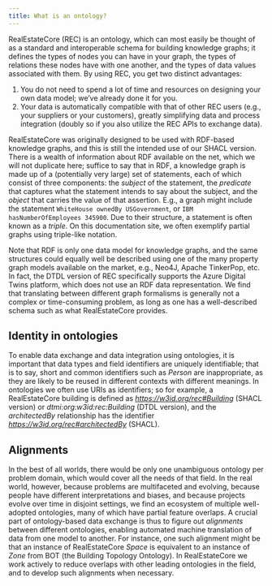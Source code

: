 ```yaml
---
title: What is an ontology?
---
```


RealEstateCore (REC) is an ontology, which can most easily be thought of as a standard and interoperable schema for building knowledge graphs; it defines the types of nodes you can have in your graph, the types of relations these nodes have with one another, and the types of data values associated with them. By using REC, you get two distinct advantages:

1. You do not need to spend a lot of time and resources on designing your own data model; we’ve already done it for you.
2. Your data is automatically compatible with that of other REC users (e.g., your suppliers or your customers), greatly simplifying data and process integration (doubly so if you also utilize the REC APIs to exchange data).

RealEstateCore was originally designed to be used with RDF-based knowledge graphs, and this is still the intended use of our SHACL version. There is a wealth of information about RDF available on the net, which we will not duplicate here; suffice to say that in RDF, a knowledge graph is made up of a (potentially very large) set of statements, each of which consist of three components: the *subject* of the statement, the *predicate* that captures what the statement intends to say about the subject, and the *object* that carries the value of that assertion. E.g., a graph might include the statement `WhiteHouse ownedBy USGovernment`, or `IBM hasNumberOfEmployees 345900`. Due to their structure, a statement is often known as a *triple*. On this documentation site, we often exemplify partial graphs using triple-like notation. 

Note that RDF is only one data model for knowledge graphs, and the same structures could equally well be described using one of the many property graph models available on the market, e.g., Neo4J, Apache TinkerPop, etc. In fact, the DTDL version of REC specifically supports the Azure Digital Twins platform, which does not use an RDF data representation. We find that translating between different graph formalisms is generally not a complex or time-consuming problem, as long as one has a well-described schema such as what RealEstateCore provides.

## Identity in ontologies

To enable data exchange and data integration using ontologies, it is important that data types and field identifiers are uniquely identifiable; that is to say, short and common identifiers such as *Person* are inappropriate, as they are likely to be reused in different contexts with different meanings. In ontologies we often use URIs as identifiers; so for example, a RealEstateCore building is defined as *https://w3id.org/rec#Building* (SHACL version) or *dtmi:org:w3id:rec:Building* (DTDL version), and the *architectedBy* relationship has the identifier *https://w3id.org/rec#architectedBy* (SHACL).

## Alignments

In the best of all worlds, there would be only one unambiguous ontology per problem domain, which would cover all the needs of that field. In the real world, however, because problems are multifaceted and evolving, because people have different interpretations and biases, and because projects evolve over time in disjoint settings, we find an ecosystem of multiple well-adopted ontologies, many of which have partial feature overlaps. A crucial part of ontology-based data exchange is thus to figure out *alignments* between different ontologies, enabling automated machine translation of data from one model to another. For instance, one such alignment might be that an instance of RealEstateCore *Space* is equivalent to an instance of *Zone* from BOT (the Building Topology Ontology). In RealEstateCore we work actively to reduce overlaps with other leading ontologies in the field, and to develop such alignments when necessary.